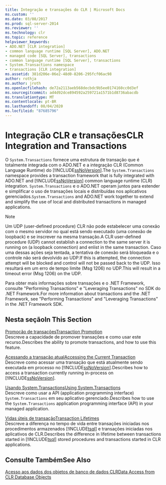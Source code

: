 ```yaml
---
title: Integração e transações do CLR | Microsoft Docs
ms.custom: ''
ms.date: 03/08/2017
ms.prod: sql-server-2014
ms.reviewer: ''
ms.technology: clr
ms.topic: reference
helpviewer_keywords:
- ADO.NET [CLR integration]
- common language runtime [SQL Server], ADO.NET
- managed code [SQL Server], transactions
- common language runtime [SQL Server], transactions
- System.Transactions namespace
- transactions [CLR integration]
ms.assetid: 381d206e-06e2-48d0-8206-295fcf06ac98
author: rothja
ms.author: jroth
ms.openlocfilehash: de72a2113aeb568decbdc9b5ee0174160cc0d3ef
ms.sourcegitcommit: ad4d92dce894592a259721a1571b1d8736abacdb
ms.translationtype: MT
ms.contentlocale: pt-BR
ms.lasthandoff: 08/04/2020
ms.locfileid: "87685796"
---
```

# <a name="clr-integration-and-transactions"></a><span data-ttu-id="a141f-102">Integração CLR e transações</span><span class="sxs-lookup"><span data-stu-id="a141f-102">CLR Integration and Transactions</span></span>
  <span data-ttu-id="a141f-103">O `System.Transactions` fornece uma estrutura de transação que é totalmente integrada com o ADO.NET e a integração CLR (Common Language Runtime) do [!INCLUDE[ssNoVersion](../../includes/ssnoversion-md.md)].</span><span class="sxs-lookup"><span data-stu-id="a141f-103">The `System.Transactions` namespace provides a transaction framework that is fully integrated with ADO.NET and [!INCLUDE[ssNoVersion](../../includes/ssnoversion-md.md)] common language runtime (CLR) integration.</span></span> <span data-ttu-id="a141f-104">`System.Transactions` e o ADO.NET operam juntos para estender e simplificar o uso de transações locais e distribuídas nos aplicativos gerenciados.</span><span class="sxs-lookup"><span data-stu-id="a141f-104">`System.Transactions` and ADO.NET work together to extend and simplify the use of local and distributed transactions in managed applications.</span></span>  
  
> [!NOTE]  
>  <span data-ttu-id="a141f-105">Um UDP (user-defined procedure) CLR não pode estabelecer uma conexão com o mesmo servidor no qual está sendo executado (uma conexão de loopback) e se inscrever na mesma transação.</span><span class="sxs-lookup"><span data-stu-id="a141f-105">A CLR user-defined procedure (UDP) cannot establish a connection to the same server it is running on (a loopback connection) and enlist in the same transaction.</span></span> <span data-ttu-id="a141f-106">Caso uma dessas ações seja tentada, a tentativa de conexão será bloqueada e o controle não será devolvido ao UDP.</span><span class="sxs-lookup"><span data-stu-id="a141f-106">If this is attempted, the connection attempt will be blocked and control will not be passed back to the UDP.</span></span> <span data-ttu-id="a141f-107">Isso resultará em um erro de tempo limite (Msg 1206) no UDP.</span><span class="sxs-lookup"><span data-stu-id="a141f-107">This will result in a timeout error (Msg 1206) on the UDP.</span></span>  
  
 <span data-ttu-id="a141f-108">Para obter mais informações sobre transações e o .NET Framework, consulte "Performing Transactions" e "Leveraging Transactions" no SDK do .NET Framework.</span><span class="sxs-lookup"><span data-stu-id="a141f-108">For more information about transactions and the .NET Framework, see "Performing Transactions" and "Leveraging Transactions" in the .NET Framework SDK.</span></span>  
  
## <a name="in-this-section"></a><span data-ttu-id="a141f-109">Nesta seção</span><span class="sxs-lookup"><span data-stu-id="a141f-109">In This Section</span></span>  
 [<span data-ttu-id="a141f-110">Promoção de transações</span><span class="sxs-lookup"><span data-stu-id="a141f-110">Transaction Promotion</span></span>](transaction-promotion.md)  
 <span data-ttu-id="a141f-111">Descreve a capacidade de promover transações e como usar este recurso.</span><span class="sxs-lookup"><span data-stu-id="a141f-111">Describes the ability to promote transactions, and how to use this feature.</span></span>  
  
 [<span data-ttu-id="a141f-112">Acessando a transação atual</span><span class="sxs-lookup"><span data-stu-id="a141f-112">Accessing the Current Transaction</span></span>](accessing-the-current-transaction.md)  
 <span data-ttu-id="a141f-113">Descreve como acessar uma transação que está atualmente sendo executada em processo no [!INCLUDE[ssNoVersion](../../includes/ssnoversion-md.md)].</span><span class="sxs-lookup"><span data-stu-id="a141f-113">Describes how to access a transaction currently running in-process on [!INCLUDE[ssNoVersion](../../includes/ssnoversion-md.md)].</span></span>  
  
 [<span data-ttu-id="a141f-114">Usando System.Transactions</span><span class="sxs-lookup"><span data-stu-id="a141f-114">Using System.Transactions</span></span>](../native-client-ole-db-transactions/transactions.md)  
 <span data-ttu-id="a141f-115">Descreve como usar a API (application programming interface) `System.Transactions` em seu aplicativo gerenciado.</span><span class="sxs-lookup"><span data-stu-id="a141f-115">Describes how to use the `System.Transactions` application programming interface (API) in your managed application.</span></span>  
  
 [<span data-ttu-id="a141f-116">Vidas úteis de transação</span><span class="sxs-lookup"><span data-stu-id="a141f-116">Transaction Lifetimes</span></span>](transaction-lifetimes.md)  
 <span data-ttu-id="a141f-117">Descreve a diferença no tempo de vida entre transações iniciadas nos procedimentos armazenados [!INCLUDE[tsql](../../includes/tsql-md.md)] e transações iniciadas nos aplicativos de CLR.</span><span class="sxs-lookup"><span data-stu-id="a141f-117">Describes the difference in lifetime between transactions started in [!INCLUDE[tsql](../../includes/tsql-md.md)] stored procedures and transactions started in CLR applications.</span></span>  
  
## <a name="see-also"></a><span data-ttu-id="a141f-118">Consulte Também</span><span class="sxs-lookup"><span data-stu-id="a141f-118">See Also</span></span>  
 [<span data-ttu-id="a141f-119">Acesso aos dados dos objetos de banco de dados CLR</span><span class="sxs-lookup"><span data-stu-id="a141f-119">Data Access from CLR Database Objects</span></span>](../clr-integration/data-access/data-access-from-clr-database-objects.md)  
  
  
